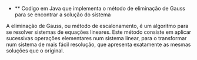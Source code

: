 * ** Codigo em Java que implementa o método de eliminação de Gauss para se encontrar a solução do sistema
<Seja Ax = b um sistema linear>

A eliminação de Gauss, ou método de escalonamento, é um algoritmo para se resolver sistemas de equações lineares. 
Este método consiste em aplicar sucessivas operações elementares num sistema linear, para o transformar num sistema de mais fácil resolução, que apresenta exatamente as mesmas soluções que o original. 
